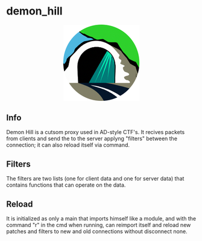 # demon_hill

<!--
#field
CTF

#groups
Tool

#languages
Python

#frames and libs

-->

<div align="center">
  <img src="img/logo.png" style="width: 40%"/>
</div>

## Info

Demon Hill is a cutsom proxy used in AD-style CTF's.
It recives packets from clients and send the to the server applyng "filters" between the connection; it can also reload itself via command.

## Filters

The filters are two lists (one for client data and one for server data) that contains functions that can operate on the data.

## Reload

It is initialized as only a main that imports himself like a module, and with the command "r" in the cmd when running, can reimport itself and reload new patches and filters to new and old connections without disconnect none.
